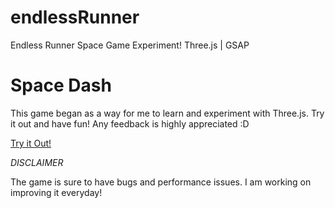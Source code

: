 # endlessRunner
Endless Runner Space Game Experiment! Three.js | GSAP 


# Space Dash

This game began as a way for me to learn and experiment with Three.js. Try it out and have fun! Any feedback is highly appreciated :D

[Try it Out!](https://eshanshah7.github.io/endlessRunner/)

*DISCLAIMER*

The game is sure to have bugs and performance issues. I am working on improving it everyday!
